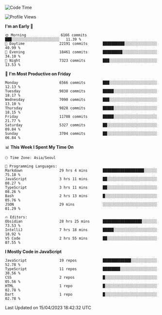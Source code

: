 <!--START_SECTION:waka-->
![Code Time](http://img.shields.io/badge/Code%20Time-4%2C742%20hrs%2048%20mins-blue)

![Profile Views](http://img.shields.io/badge/Profile%20Views-0-blue)

**I'm an Early 🐤** 

```text
🌞 Morning                6166 commits        ███░░░░░░░░░░░░░░░░░░░░░░   11.39 % 
🌆 Daytime                22191 commits       ██████████░░░░░░░░░░░░░░░   40.99 % 
🌃 Evening                18461 commits       █████████░░░░░░░░░░░░░░░░   34.10 % 
🌙 Night                  7323 commits        ███░░░░░░░░░░░░░░░░░░░░░░   13.53 % 
```
📅 **I'm Most Productive on Friday** 

```text
Monday                   6566 commits        ███░░░░░░░░░░░░░░░░░░░░░░   12.13 % 
Tuesday                  9838 commits        █████░░░░░░░░░░░░░░░░░░░░   18.17 % 
Wednesday                7090 commits        ███░░░░░░░░░░░░░░░░░░░░░░   13.10 % 
Thursday                 9828 commits        █████░░░░░░░░░░░░░░░░░░░░   18.15 % 
Friday                   11788 commits       █████░░░░░░░░░░░░░░░░░░░░   21.77 % 
Saturday                 5327 commits        ██░░░░░░░░░░░░░░░░░░░░░░░   09.84 % 
Sunday                   3704 commits        ██░░░░░░░░░░░░░░░░░░░░░░░   06.84 % 
```


📊 **This Week I Spent My Time On** 

```text
🕑︎ Time Zone: Asia/Seoul

💬 Programming Languages: 
Markdown                 29 hrs 4 mins       ███████████████████░░░░░░   75.18 % 
JavaScript               3 hrs 11 mins       ██░░░░░░░░░░░░░░░░░░░░░░░   08.27 % 
TypeScript               3 hrs 11 mins       ██░░░░░░░░░░░░░░░░░░░░░░░   08.26 % 
Bash                     2 hrs 13 mins       █░░░░░░░░░░░░░░░░░░░░░░░░   05.76 % 
JSON                     29 mins             ░░░░░░░░░░░░░░░░░░░░░░░░░   01.29 % 

🔥 Editors: 
Obsidian                 28 hrs 25 mins      ██████████████████░░░░░░░   73.53 % 
IntelliJ                 7 hrs 18 mins       █████░░░░░░░░░░░░░░░░░░░░   18.92 % 
VS Code                  2 hrs 55 mins       ██░░░░░░░░░░░░░░░░░░░░░░░   07.55 % 
```

**I Mostly Code in JavaScript** 

```text
JavaScript               19 repos            █████████████░░░░░░░░░░░░   52.78 % 
TypeScript               11 repos            ████████░░░░░░░░░░░░░░░░░   30.56 % 
CSS                      2 repos             █░░░░░░░░░░░░░░░░░░░░░░░░   05.56 % 
HTML                     1 repo              █░░░░░░░░░░░░░░░░░░░░░░░░   02.78 % 
Dart                     1 repo              █░░░░░░░░░░░░░░░░░░░░░░░░   02.78 % 
```




 Last Updated on 15/04/2023 18:42:32 UTC
<!--END_SECTION:waka-->
